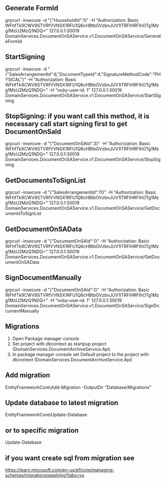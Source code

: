 ﻿## Generate FormId
grpcurl -insecure -d "{\"HouseholdId\":1}" -H "Authorization: Basic WFhfTk9CWV9STVRfVVNSX1RFU1Q6cHBtbGVzbnJUV1lTRFlHRFIhOTg1Mzg1MzU2MzQ1NDQ=" 127.0.0.1:30019 DomainServices.DocumentOnSAService.v1.DocumentOnSAService/GenerateFormId
## StartSigning
grpcurl -insecure -d "{\"SalesArrangementId\":6,\"DocumentTypeId\":4,\"SignatureMethodCode\":\"PHYSICAL\"}" -H "Authorization: Basic WFhfTk9CWV9STVRfVVNSX1RFU1Q6cHBtbGVzbnJUV1lTRFlHRFIhOTg1Mzg1MzU2MzQ1NDQ=" -H "noby-user-id: 1" 127.0.0.1:30019 DomainServices.DocumentOnSAService.v1.DocumentOnSAService/StartSigning
## StopSigning: if you want call this method, it is necessary call start signing first to get DocumentOnSaId 
grpcurl -insecure -d "{\"DocumentOnSAId\":3}" -H "Authorization: Basic WFhfTk9CWV9STVRfVVNSX1RFU1Q6cHBtbGVzbnJUV1lTRFlHRFIhOTg1Mzg1MzU2MzQ1NDQ=" 127.0.0.1:30019 DomainServices.DocumentOnSAService.v1.DocumentOnSAService/StopSigning
## GetDocumentsToSignList
grpcurl -insecure -d "{\"SalesArrangementId\":11}" -H "Authorization: Basic WFhfTk9CWV9STVRfVVNSX1RFU1Q6cHBtbGVzbnJUV1lTRFlHRFIhOTg1Mzg1MzU2MzQ1NDQ=" 127.0.0.1:30019 DomainServices.DocumentOnSAService.v1.DocumentOnSAService/GetDocumentsToSignList
## GetDocumentOnSAData
grpcurl -insecure -d "{\"DocumentOnSAId\":1}" -H "Authorization: Basic WFhfTk9CWV9STVRfVVNSX1RFU1Q6cHBtbGVzbnJUV1lTRFlHRFIhOTg1Mzg1MzU2MzQ1NDQ=" 127.0.0.1:30019 DomainServices.DocumentOnSAService.v1.DocumentOnSAService/GetDocumentOnSAData
## SignDocumentManually
grpcurl -insecure -d "{\"DocumentOnSAId\":1}" -H "Authorization: Basic WFhfTk9CWV9STVRfVVNSX1RFU1Q6cHBtbGVzbnJUV1lTRFlHRFIhOTg1Mzg1MzU2MzQ1NDQ=" -H "noby-user-id: 1" 127.0.0.1:30019 DomainServices.DocumentOnSAService.v1.DocumentOnSAService/SignDocumentManually

## Migrations
1) Open Package manager console
2) Set project with dbcontext as startpup project (DomainServices.DocumentArchiveService.Api)
3) In package manager console set Default project to the project with dbcontext (DomainServices.DocumentArchiveService.Api)
## Add migration
EntityFrameworkCore\Add-Migration <YourMigrationName> -OutputDir "Database/Migrations"
## Update database to latest migration
EntityFrameworkCore\Update-Database
## or to specific migration
Update-Database  <YourMigrationName>
## if you want create sql from migration see
https://learn.microsoft.com/en-us/ef/core/managing-schemas/migrations/applying?tabs=vs
